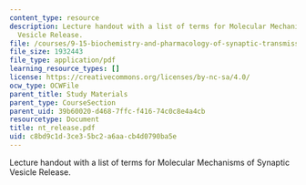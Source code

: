 ```yaml
---
content_type: resource
description: Lecture handout with a list of terms for Molecular Mechanisms of Synaptic
  Vesicle Release.
file: /courses/9-15-biochemistry-and-pharmacology-of-synaptic-transmission-fall-2007/c8bd9c1d3ce35bc2a6aacb4d0790ba5e_nt_release.pdf
file_size: 1932443
file_type: application/pdf
learning_resource_types: []
license: https://creativecommons.org/licenses/by-nc-sa/4.0/
ocw_type: OCWFile
parent_title: Study Materials
parent_type: CourseSection
parent_uid: 39b60020-d468-7ffc-f416-74c0c8e4a4cb
resourcetype: Document
title: nt_release.pdf
uid: c8bd9c1d-3ce3-5bc2-a6aa-cb4d0790ba5e
---
```

Lecture handout with a list of terms for Molecular Mechanisms of Synaptic Vesicle Release.